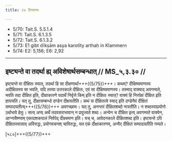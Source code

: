 ```yaml
---
title: २४ टिप्पणयः

---
```

- 5/70: Tait.S. 5.5.1.4
- 5/71: Tait.S. 6.1.3.5
- 5/72: Tait.S. 6.1.3.2
- 5/73: E1 gibt dīkṣām asya karotīty arthaḥ in Klammern
- 5/74: E2: 5,156; E6: 2,92

____________________________________________


## इष्ट्यन्ते वा तदर्था ह्य् अविशेषार्थसम्बन्धात् // MS_५,३.३० //

इष्ट्यन्ते वा दीक्षितः स्यात्, तदर्था हि सा दीक्षणार्था+++({5/75})+++। कथम्? दीक्षिष्यमाणस्य अदीक्षितस्य सा भवति, यदि तस्या उत्तरकाले दीक्षितः, एवं सा दीक्षिष्यमाणस्य। तस्माद् वाक्याद् अवगम्यते, भवति तदा दीक्षित इति, दीक्षाकारणे पदार्थे निर्वृत्ते किम् इति न दीक्षितः स्यात्? वाक्यं हि निरपेक्षं दीक्षित इति ज्ञापयति।
यत् तु, दीक्षासम्बन्धो दण्डेन दीक्षयतीति। कथं स दीक्षितत्वे स्याद् इति दण्डेनैवं दीक्षितं सम्पादयतीत्य्+++({5/76})+++ अवगच्छामः। यत् तु, अनन्तरं दीक्षितशब्दो नास्तीति। न शब्दस्याप्रयोगो ऽर्थाभावे हेतुः। सत्य् अप्य् अर्थे तदवसराभावान् न प्रयुज्यते शब्दः। अन्येन च दीक्षित इत्य् अवगम्यते वाक्येन, आग्नावैष्णवम् एकादशकपालं निर्वपेद् दीक्ष्यमाण इति। यच् च, आवेदनकाले दीक्षितशब्द इति। इष्ट्यन्ते ऽपि दीक्षितस्यासाव् अविरुद्धः, प्रयोगवचनश् चाविरुद्धः, यत एकं दीक्षाकारणम्, अन्यैर् दीक्षितं सम्पादयतीति गम्यते।

[५८०]+++({5/77})+++